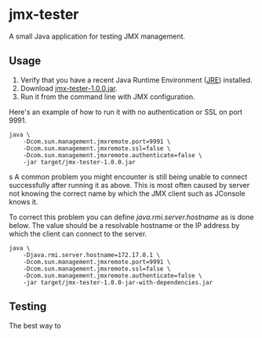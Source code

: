 # jmx-tester

A small Java application for testing JMX management.

## Usage

1. Verify that you have a recent Java Runtime Environment ([JRE]) installed.
2. Download [jmx-tester-1.0.0.jar].
3. Run it from the command line with JMX configuration.

Here's an example of how to run it with no authentication or SSL on port 9991.

    java \
        -Dcom.sun.management.jmxremote.port=9991 \
        -Dcom.sun.management.jmxremote.ssl=false \
        -Dcom.sun.management.jmxremote.authenticate=false \
        -jar target/jmx-tester-1.0.0.jar
s
A common problem you might encounter is still being unable to
connect successfully after running it as above. This is most often
caused by server not knowing the correct name by which the JMX
client such as JConsole knows it.

To correct this problem you can define _java.rmi.server.hostname_
as is done below. The value should be a resolvable hostname or the
IP address by which the client can connect to the server.

    java \
        -Djava.rmi.server.hostname=172.17.0.1 \
        -Dcom.sun.management.jmxremote.port=9991 \
        -Dcom.sun.management.jmxremote.ssl=false \
        -Dcom.sun.management.jmxremote.authenticate=false \
        -jar target/jmx-tester-1.0.0-jar-with-dependencies.jar

## Testing

The best way to 

[JRE]: https://java.com/
[jmx-tester-1.0.0.jar]: https://github.com/cluther/jmx-tester/releases/download/v1.0.0/jmx-tester-1.0.0.jar